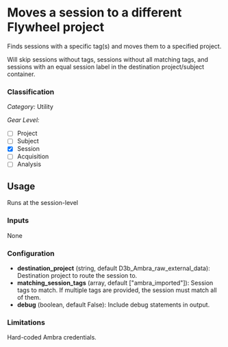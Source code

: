 # Moves a session to a different Flywheel project

Finds sessions with a specific tag(s) and moves them to a specified project.

Will skip sessions without tags, sessions without all matching tags, and sessions with an equal session label in the destination project/subject container.

### Classification

_Category:_ Utility

_Gear Level:_

- [ ] Project
- [ ] Subject
- [x] Session
- [ ] Acquisition
- [ ] Analysis

## Usage

Runs at the session-level

### Inputs

None

### Configuration

* __destination_project__ (string, default D3b_Ambra_raw_external_data): Destination project to route the session to.
* __matching_session_tags__ (array, default ["ambra_imported"]): Session tags to match. If multiple tags are provided, the session must match all of them.
* __debug__ (boolean, default False): Include debug statements in output.

### Limitations

Hard-coded Ambra credentials. 
